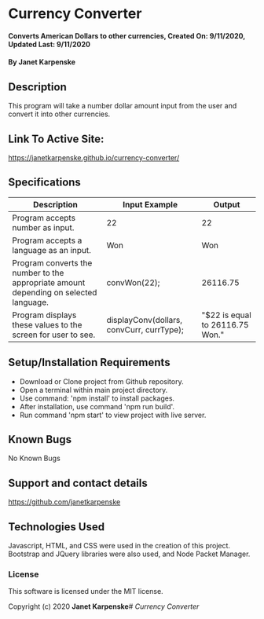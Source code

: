 # Currency Converter

#### Converts American Dollars to other currencies, Created On: 9/11/2020, Updated Last: 9/11/2020

#### By Janet Karpenske

## Description

This program will take a number dollar amount input from the user and convert it into other currencies.

## Link To Active Site:
https://janetkarpenske.github.io/currency-converter/

## Specifications
|Description | Input Example | Output |
|------------|---------------|--------|
| Program accepts number as input. | 22 | 22 |
| Program accepts a language as an input. | Won | Won |
| Program converts the number to the appropriate amount depending on selected language. | convWon(22); | 26116.75 |
| Program displays these values to the screen for user to see. | displayConv(dollars, convCurr, currType); | "$22 is equal to 26116.75 Won." |

## Setup/Installation Requirements

* Download or Clone project from Github repository.
* Open a terminal within main project directory.
* Use command: 'npm install' to install packages.
* After installation, use command 'npm run build'. 
* Run command 'npm start' to view project with live server.

## Known Bugs

No Known Bugs

## Support and contact details

https://github.com/janetkarpenske

## Technologies Used

Javascript, HTML, and CSS were used in the creation of this project. Bootstrap and JQuery libraries were also used, and Node Packet Manager.

### License

This software is licensed under the MIT license.

Copyright (c) 2020 **Janet Karpenske**# _Currency Converter_

